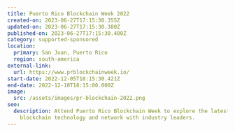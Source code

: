 ```yaml
---
title: Puerto Rico Blockchain Week 2022
created-on: 2023-06-27T17:15:30.355Z
updated-on: 2023-06-27T17:15:30.380Z
published-on: 2023-06-27T17:15:30.400Z
category: supported-sponsored
location:
  primary: San Juan, Puerto Rico
  region: south-america
external-link:
  url: https://www.prblockchainweek.io/
start-date: 2022-12-05T18:15:30.421Z
end-date: 2022-12-10T18:15:00.000Z
image:
  src: /assets/images/pr-blockchain-2022.png
seo:
  description: Attend Puerto Rico Blockchain Week to explore the latest in
    blockchain technology and network with industry leaders.
---
```


